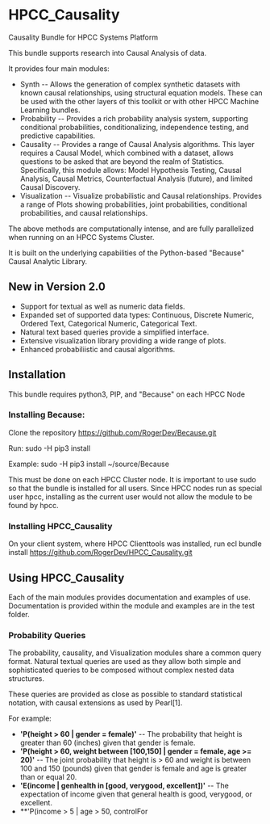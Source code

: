 # HPCC_Causality
Causality Bundle for HPCC Systems Platform

This bundle supports research into Causal Analysis of data.

It provides four main modules:
- Synth -- Allows the generation of complex synthetic datasets with known causal relationships, using structural equation models.  These can be used with the other layers of this toolkit or with other HPCC Machine Learning bundles.
- Probability -- Provides a rich probability analysis system, supporting conditional probabilities, conditionalizing, independence testing, and predictive capabilities.
- Causality -- Provides a range of Causal Analysis algorithms.  This layer requires a Causal Model, which combined with a dataset, allows questions to be asked that are beyond the realm of Statistics.  Specifically, this module allows: Model Hypothesis Testing, Causal Analysis, Causal Metrics, Counterfactual Analysis (future), and limited Causal Discovery.
- Visualization -- Visualize probabilistic and Causal relationships.  Provides a range of Plots showing probabilities, joint probabilities, conditional probabilities, and causal relationships.

The above methods are computationally intense, and are fully parallelized when running on an HPCC Systems Cluster.

It is built on the underlying capabilities of the Python-based "Because" Causal Analytic Library.

## New in Version 2.0
- Support for textual as well as numeric data fields.
- Expanded set of supported data types:  Continuous, Discrete Numeric, Ordered Text, Categorical Numeric, Categorical Text.
- Natural text based queries provide a simplified interface.
- Extensive visualization library providing a wide range of plots.
- Enhanced probabiliistic and causal algorithms.

## Installation

This bundle requires python3, PIP,  and "Because" on each HPCC Node

### Installing Because:

Clone the repository https://github.com/RogerDev/Because.git

Run: sudo -H pip3 install <path to Because>

Example: sudo -H pip3 install ~/source/Because

This must be done on each HPCC Cluster node.  It is important to use sudo so that the bundle is installed for all users.  Since HPCC nodes run as special user hpcc, installing as the current user would not allow the module to be found by hpcc.

### Installing HPCC_Causality

On your client system, where HPCC Clienttools was installed, run
ecl bundle install https://github.com/RogerDev/HPCC_Causality.git

## Using HPCC_Causality

Each of the main modules provides documentation and examples of use.
Documentation is provided within the module and examples are in the test folder.
  
### Probability Queries
The probability, causality, and Visualization modules share a common query format.  Natural textual queries are used as they allow both simple and sophisticated queries to be composed without complex nested data structures.
  
These queries are provided as close as possible to standard statistical notation, with causal extensions as used by Pearl[1].

For example:
- **'P(height > 60 | gender = female)'** -- The probability that height is greater than 60 (inches) given that gender is female.
- **'P(height > 60, weight between [100,150] | gender = female, age >= 20)'** -- The joint probability that height is > 60 and weight is between
      100 and 150 (pounds) given that gender is female and age is greater than or equal 20.
- **'E(income | genhealth in [good, verygood, excellent])'** -- The expectation of income given that general health is good, verygood, or excellent.
- **'P(income > 5 | age > 50, controlFor
